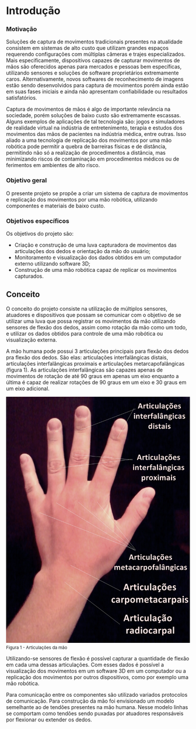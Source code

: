 <!-- # [Mirror Hand](introducao.md) -->

# Introdução

### Motivação

Soluções de captura de movimentos tradicionais presentes na atualidade consistem em sistemas de alto custo que utilizam grandes espaços requerendo configurações com múltiplas câmeras e trajes especializados. Mais especificamente, dispositivos capazes de capturar movimentos de mãos são oferecidos apenas para mercados e pessoas bem específicas, utilizando sensores e soluções de software proprietários extremamente caros. Alternativamente, novos softwares de reconhecimento de imagens estão sendo desenvolvidos para captura de movimentos porém ainda estão em suas fases iniciais e ainda não apresentam confiabilidade ou resultados satisfatórios.

Captura de movimentos de mãos é algo de importante relevância na sociedade, porém soluções de baixo custo são extremamente escassas. Alguns exemplos de aplicações de tal tecnologia são: jogos e simuladores de realidade virtual na indústria de entretenimento, terapia e estudos dos movimentos das mãos de pacientes na indústria médica, entre outras.
Isso aliado a uma tecnologia de replicação dos movimentos por uma mão robótica pode permitir a quebra de barreiras físicas e de distância, permitindo não só a realização de procedimentos a distância, mas minimizando riscos de contaminação em procedimentos médicos ou de ferimentos em ambientes de alto risco.

### Objetivo geral

O presente projeto se propõe a criar um sistema de captura de movimentos e replicação dos movimentos por uma mão robótica, utilizando componentes e materiais de baixo custo.

### Objetivos específicos

Os objetivos do projeto são:

 - Criação e construção de uma luva capturadora de movimentos das articulações dos dedos e orientação da mão do usuário;
 - Monitoramento e visualização dos dados obtidos em um computador externo utilizando software 3D;
 - Construção de uma mão robótica capaz de replicar os movimentos capturados.

## Conceito

O conceito do projeto consiste na utilização de múltiplos sensores, atuadores e dispositivos que possam se comunicar com o objetivo de se utilizar uma luva que possa registrar os movimentos da mão utilizando sensores de flexão dos dedos, assim como rotação da mão como um todo, e utilizar os dados obtidos para controle de uma mão robótica ou visualização externa. 

A mão humana pode possui 3 articulações principais para flexão dos dedos pra flexão dos dedos. São elas: articulações interfalângicas distais, articulações interfalângicas proximais e articulações metarcapofalângicas (figura 1). As articulações interfalângicas são capazes apenas de movimentos de rotação de até 90 graus em apenas um eixo enquanto a última é capaz de realizar rotações de 90 graus em um eixo e 30 graus em um eixo adicional.

![articulações da mão](articulacoesmao.jpg)
<br>
<small>Figura 1 - Articulações da mão</small>

Utilizando-se sensores de flexão é possível capturar a quantidade de flexão em cada uma dessas articulações. Com esses dados é possível a visualização dos movimentos em um software 3D em um computador ou a replicação dos movimentos por outros dispositivos, como por exemplo uma mão robótica.

Para comunicação entre os componentes são utilizado variados protocolos de comunicação. Para construção da mão foi envisionado um modelo semelhante ao de tendões presentes na mão humana. Nesse modelo linhas se comportam como tendões sendo puxadas por atuadores responsáveis por flexionar ou extender os dedos. 
